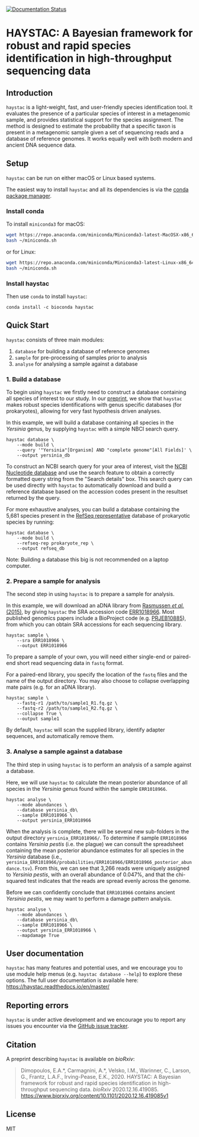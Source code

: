 [![Documentation Status](https://readthedocs.org/projects/haystac/badge/?version=latest)](https://haystac.readthedocs.io/en/latest/?badge=latest)

# HAYSTAC: A Bayesian framework for robust and rapid species identification in high-throughput sequencing data 

## Introduction 

`haystac` is a light-weight, fast, and user-friendly species identification tool. It evaluates the presence of a 
particular species of interest in a metagenomic sample, and provides statistical support for the species assignment. 
The method is designed to estimate the probability that a specific taxon is present in a metagenomic sample given a set 
of sequencing reads and a database of reference genomes. It works equally well with both modern and ancient DNA sequence
data.

## Setup

`haystac` can be run on either macOS or Linux based systems.

The easiest way to install `haystac` and all its dependencies is via the [conda package manager](
https://docs.conda.io/projects/conda/en/latest/index.html).

### Install conda
To install `miniconda3` for macOS:
```bash
wget https://repo.anaconda.com/miniconda/Miniconda3-latest-MacOSX-x86_64.sh -O ~/miniconda.sh
bash ~/miniconda.sh
```
or for Linux:
```bash
wget https://repo.anaconda.com/miniconda/Miniconda3-latest-Linux-x86_64.sh -O ~/miniconda.sh
bash ~/miniconda.sh
```

### Install haystac
<!-- Then use `conda` to install `haystac` from the [bioconda](https://bioconda.github.io/) channel: -->
Then use `conda` to install `haystac`:
```
conda install -c bioconda haystac
```

## Quick Start

`haystac` consists of three main modules:
1) `database` for building a database of reference genomes
2) `sample` for pre-processing of samples prior to analysis
3) `analyse` for analysing a sample against a database

### 1. Build a database

To begin using `haystac` we firstly need to construct a database containing all species of interest to our study. In our 
[preprint](https://www.biorxiv.org/content/10.1101/2020.12.16.419085v1), we show that `haystac` makes robust species 
identifications with genus specific databases (for prokaryotes), allowing for very fast hypothesis driven analyses.

In this example, we will build a database containing all species in the *Yersinia* genus, by supplying `haystac` with a 
simple NBCI search query.
```
haystac database \
    --mode build \
    --query '"Yersinia"[Organism] AND "complete genome"[All Fields]' \
    --output yersinia_db
```

To construct an NCBI search query for your area of interest, visit the [NCBI Nucleotide database](
https://www.ncbi.nlm.nih.gov/nucleotide/) and use the search feature to obtain a correctly formatted query string from 
the "Search details" box. This search query can be used directly with `haystac` to automatically download and build 
a reference database based on the accession codes present in the resultset returned by the query.

For more exhaustive analyses, you can build a database containing the 5,681 species present in the [RefSeq 
representative](https://ftp.ncbi.nlm.nih.gov/genomes/GENOME_REPORTS/) database of prokaryotic species by running:
```
haystac database \
    --mode build \
    --refseq-rep prokaryote_rep \
    --output refseq_db
```

Note: Building a database this big is not recommended on a laptop computer. 

### 2. Prepare a sample for analysis

The second step in using `haystac` is to prepare a sample for analysis.

In this example, we will download an aDNA library from [Rasmussen *et al.* (2015)](https://doi.org/10.1016/j.cell.2015.10.009), 
by giving `haystac` the SRA accession code [ERR1018966](https://www.ncbi.nlm.nih.gov/sra/?term=ERR1018966). 
Most published genomics papers include a BioProject code (e.g. [PRJEB10885](
https://www.ncbi.nlm.nih.gov/bioproject/PRJEB10885)), from which you can obtain SRA accessions for each sequencing 
library.
``` 
haystac sample \
    --sra ERR1018966 \
    --output ERR1018966
```

To prepare a sample of your own, you will need either single-end or paired-end short read sequencing data in 
`fastq` format. 

For a paired-end library, you specify the location of the `fastq` files and the name of
the output directory. You may also choose to collapse overlapping mate pairs (e.g. for an aDNA library).
```
haystac sample \
    --fastq-r1 /path/to/sample1_R1.fq.gz \
    --fastq-r2 /path/to/sample1_R2.fq.gz \
    --collapse True \
    --output sample1
```
By default, `haystac` will scan the supplied library, identify adapter sequences, and automatically remove them.

### 3. Analyse a sample against a database

The third step in using `haystac` is to perform an analysis of a sample against a database.

Here, we will use `haystac` to calculate the mean posterior abundance of all species in the *Yersinia* genus found within
the sample `ERR1018966`.
```
haystac analyse \
    --mode abundances \
    --database yersinia_db\
    --sample ERR1018966 \
    --output yersinia_ERR1018966
```

When the analysis is complete, there will be several new sub-folders in the output directory `yersinia_ERR1018966/`. To 
determine if sample `ERR1018966` contains *Yersinia pestis* (i.e. the plague) we can consult the spreadsheet containing
the mean posterior abundance estimates for all species in the *Yersinia* database (i.e., 
`yersinia_ERR1018966/probabilities/ERR1018966/ERR1018966_posterior_abundance.tsv`). From this, we can see that 3,266 
reads were uniquely assigned to *Yersinia pestis*, with an overall abundance of 0.047%, and that the chi-squared test 
indicates that the reads are spread evenly across the genome.

Before we can confidently conclude that `ERR1018966` contains ancient *Yersinia pestis*, we may want to perform a 
damage pattern analysis.
```
haystac analyse \
    --mode abundances \
    --database yersinia_db\
    --sample ERR1018966 \
    --output yersinia_ERR1018966 \
    --mapdamage True
```


## User documentation

`haystac` has many features and potential uses, and we encourage you to use module help menus (e.g. `haystac database --help`) 
to explore these options. The full user documentation is available here: https://haystac.readthedocs.io/en/master/


## Reporting errors

`haystac` is under active development and we encourage you to report any issues you encounter via the [GitHub issue 
tracker](https://github.com/antonisdim/haystac/issues).  

 
## Citation

A preprint describing `haystac` is available on *bioRxiv*:
 
> Dimopoulos, E.A.\*, Carmagnini, A.\*, Velsko, I.M., Warinner, C., Larson, G., Frantz, L.A.F., Irving-Pease, E.K., 2020. 
> HAYSTAC: A Bayesian framework for robust and rapid species identification in high-throughput sequencing data. 
> *bioRxiv* 2020.12.16.419085. https://www.biorxiv.org/content/10.1101/2020.12.16.419085v1

## License 
MIT
